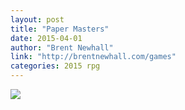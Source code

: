 ```yaml
---
layout: post
title: "Paper Masters"
date: 2015-04-01
author: "Brent Newhall"
link: "http://brentnewhall.com/games"
categories: 2015 rpg
---
```

![]({{site.url}}/2015images/PaperMasters.jpg)
